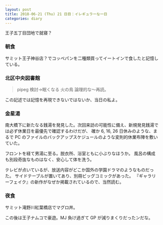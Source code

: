 ```yaml
---
layout: post
title: 2018-06-21 (Thu) 21 日目：イレギュラーな一日
categories: diary
---
```


王子五丁目団地で就寝？

### 朝食

サミット王子神谷店？でコッペパンを二種類買ってイートインで食したと記憶している。

### 北区中央図書館

>  pipeg 検討→眠くなる
>  火の鳥
>  論理的な～再読。

この記述では記憶を再現できないではないか、当日の私よ。

### 金星湯

南大橋下に新たなる銭湯を発見した。次回来訪の可能性に備え、新規発見銭湯では必ず休業日を最優先で確認するわけだが、
確か 6, 16, 26 日休みのような、まるで PC のファイルのバックアップスケジュールのような変則的休業布陣を敷いていた。

フロントを経て男湯に至る。脱衣所、浴室ともに小ぶりなほうか。
風呂の構成も別段奇抜なものはなく、安心して体を洗う。

テレビが点いているが、放送内容がどこか国外の学園ドラマのようなものだった。
サイドテーブルが置いてあり、別冊ビッグコミックがあった。
『ギャラリーフェイク』の新作がなぜか掲載されているので、当然読む。

### 夜食

サミット滝野川紅葉橋店でマグロ丼。

この後は王子ナムコで豪遊。MJ 負け過ぎて GP が減りまくりだったンだな。
